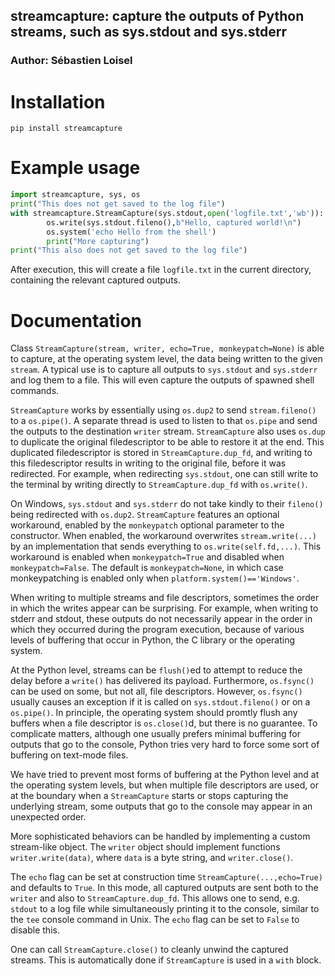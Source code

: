 
## streamcapture: capture the outputs of Python streams, such as sys.stdout and sys.stderr

### Author: Sébastien Loisel

# Installation

`pip install streamcapture`

# Example usage

```python
import streamcapture, sys, os
print("This does not get saved to the log file")
with streamcapture.StreamCapture(sys.stdout,open('logfile.txt','wb')):
        os.write(sys.stdout.fileno(),b"Hello, captured world!\n")
        os.system('echo Hello from the shell')
        print("More capturing")
print("This also does not get saved to the log file")
```

After execution, this will create a file `logfile.txt` in the current directory, containing
the relevant captured outputs.

# Documentation

Class `StreamCapture(stream, writer, echo=True, monkeypatch=None)` is able to capture,
at the operating system level, the data being written to the given `stream`.
A typical use is to capture all outputs to `sys.stdout` and `sys.stderr`
and log them to a file. This will even capture the outputs of spawned shell commands.

`StreamCapture` works by essentially using `os.dup2` to send `stream.fileno()` to a `os.pipe()`.
A separate thread is used to listen to that `os.pipe` and send the outputs to the destination
`writer` stream. `StreamCapture` also uses `os.dup` to duplicate the original filedescriptor to be able
to restore it at the end. This duplicated filedescriptor is stored in `StreamCapture.dup_fd`, and
writing to this filedescriptor results in writing to the original file, before it was redirected.
For example, when redirecting `sys.stdout`, one can still write to the terminal by writing directly
to `StreamCapture.dup_fd` with `os.write()`.

On Windows, `sys.stdout` and `sys.stderr` do not take kindly to their `fileno()` being
redirected with `os.dup2`. `StreamCapture` features an optional workaround, enabled by the
`monkeypatch` optional parameter to the constructor. When enabled, the workaround
overwrites `stream.write(...)` by an implementation that sends everything to `os.write(self.fd,...)`.
This workaround is enabled when `monkeypatch=True` and disabled when `monkeypatch=False`.
The default is `monkeypatch=None`, in which case monkeypatching is enabled only when 
`platform.system()=='Windows'`.

When writing to multiple streams and file descriptors, sometimes the order in which the writes
appear can be surprising. For example, when writing to stderr and stdout, these outputs do not
necessarily appear in the order in which they occurred during the program execution, because
of various levels of buffering that occur in Python, the C library or the operating system.

At the Python level, streams can be `flush()`ed to attempt to reduce the delay before a `write()`
has delivered its payload. Furthermore, `os.fsync()` can be used on some, but not all, file descriptors.
However, `os.fsync()` usually causes an exception if it is called on `sys.stdout.fileno()` or on a
`os.pipe()`. In principle, the operating system should promtly flush any buffers when a file descriptor
is `os.close()`d, but there is no guarantee. To complicate matters, although one usually prefers minimal
buffering for outputs that go to the console, Python tries very hard to force some sort of buffering on
text-mode files.

We have tried to prevent most forms of buffering at the Python level and at the operating system levels,
but when multiple file descriptors are used, or at the boundary when a `StreamCapture` starts or stops
capturing the underlying stream, some outputs that go to the console may appear in an unexpected order.

More sophisticated behaviors can be handled by implementing a custom stream-like object.
The `writer` object should implement functions `writer.write(data)`, where `data` is a byte string,
and `writer.close()`.

The `echo` flag can be set at construction time `StreamCapture(...,echo=True)` and defaults to `True`.
In this mode, all captured outputs are sent both to the `writer` and also to `StreamCapture.dup_fd`.
This allows one to send, e.g. `stdout` to a log file while simultaneously printing it to the console,
similar to the `tee` console command in Unix. The `echo` flag can be set to `False` to disable this.

One can call `StreamCapture.close()` to cleanly unwind the captured streams. This is automatically
done if `StreamCapture` is used in a `with` block.

